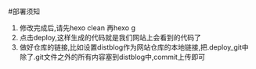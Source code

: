 #部署须知
1. 修改完成后,请先hexo clean 再hexo g
2. 点击deploy,这样生成的代码就是我们网站上会看到的代码了
3. 做好仓库的链接,比如设置distblog作为网站仓库的本地链接,把.deploy_git中
除了.git文件之外的所有内容塞到distblog中,commit上传即可